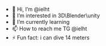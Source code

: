 - 👋 Hi, I’m @ielht
- 👀 I’m interested in 3D\Blender\unity
- 🌱 I’m currently learning 
- 📫 How to reach me TG @ielht
- ⚡ Fun fact: i can dive 14 meters
